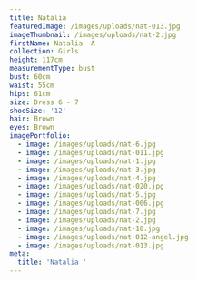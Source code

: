 ```yaml
---
title: Natalia
featuredImage: /images/uploads/nat-013.jpg
imageThumbnail: /images/uploads/nat-2.jpg
firstName: Natalia  A
collection: Girls
height: 117cm
measurementType: bust
bust: 60cm
waist: 55cm
hips: 61cm
size: Dress 6 - 7
shoeSize: '12'
hair: Brown
eyes: Brown
imagePortfolio:
  - image: /images/uploads/nat-6.jpg
  - image: /images/uploads/nat-011.jpg
  - image: /images/uploads/nat-1.jpg
  - image: /images/uploads/nat-3.jpg
  - image: /images/uploads/nat-4.jpg
  - image: /images/uploads/nat-020.jpg
  - image: /images/uploads/nat-5.jpg
  - image: /images/uploads/nat-006.jpg
  - image: /images/uploads/nat-7.jpg
  - image: /images/uploads/nat-2.jpg
  - image: /images/uploads/nat-10.jpg
  - image: /images/uploads/nat-012-angel.jpg
  - image: /images/uploads/nat-013.jpg
meta:
  title: 'Natalia '
---
```


